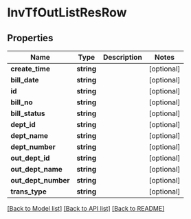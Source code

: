 # InvTfOutListResRow

## Properties
Name | Type | Description | Notes
------------ | ------------- | ------------- | -------------
**create_time** | **string** |  | [optional] 
**bill_date** | **string** |  | [optional] 
**id** | **string** |  | [optional] 
**bill_no** | **string** |  | [optional] 
**bill_status** | **string** |  | [optional] 
**dept_id** | **string** |  | [optional] 
**dept_name** | **string** |  | [optional] 
**dept_number** | **string** |  | [optional] 
**out_dept_id** | **string** |  | [optional] 
**out_dept_name** | **string** |  | [optional] 
**out_dept_number** | **string** |  | [optional] 
**trans_type** | **string** |  | [optional] 

[[Back to Model list]](../README.md#documentation-for-models) [[Back to API list]](../README.md#documentation-for-api-endpoints) [[Back to README]](../README.md)


